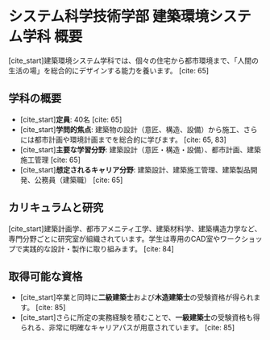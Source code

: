 # システム科学技術学部 建築環境システム学科 概要

[cite_start]建築環境システム学科では、個々の住宅から都市環境まで、「人間の生活の場」を総合的にデザインする能力を養います。 [cite: 65]

## 学科の概要

* [cite_start]**定員**: 40名 [cite: 65]
* [cite_start]**学問的焦点**: 建築物の設計（意匠、構造、設備）から施工、さらには都市計画や環境計画までを総合的に学びます。 [cite: 65, 83]
* [cite_start]**主要な学習分野**: 建築設計（意匠・構造・設備）、都市計画、建築施工管理 [cite: 65]
* [cite_start]**想定されるキャリア分野**: 建築設計、建築施工管理、建築製品開発、公務員（建築職） [cite: 65]

## カリキュラムと研究

[cite_start]建築計画学、都市アメニティ工学、建築材料学、建築構造力学など、専門分野ごとに研究室が組織されています。学生は専用のCAD室やワークショップで実践的な設計・製作に取り組みます。 [cite: 84]

## 取得可能な資格

* [cite_start]卒業と同時に**二級建築士**および**木造建築士**の受験資格が得られます。 [cite: 85]
* [cite_start]さらに所定の実務経験を積むことで、**一級建築士**の受験資格も得られる、非常に明確なキャリアパスが用意されています。 [cite: 85]